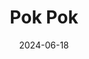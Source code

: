 ---  
layout: startup_page  
title: "Pok Pok"  
id: "playpokpok.com"  
permalink: "/pokpokplaypokpok.com06182024/"  
website: "https://playpokpok.com/"  
funding_round: "Series A"  
funding_amount: "$6M"  
investors: "Adjacent, Konvoy Ventures, Metalab Ventures, Banana Capital, Brandon Leonardo, Michelle Kennedy, Julie McGill"  
about: "Pok Pok creates play-based learning apps for preschoolers, offering digital toys and activities that foster creative exploration. Their app, Pok Pok Playroom, features diverse interactive experiences, including drawing tools and themed playsets, designed to be engaging without being overly technical or gamified. The company aims to provide accessible and enriching digital play experiences for children."  
markets: "EdTech, Children's App, Mobile Gaming Apps, Children, Education, Gaming"  
hq: "Toronto, Ontario, Canada"  
founded_year: "2019"  
linkedin: "https://www.linkedin.com/company/pokpok-inc"  
twitter: "https://twitter.com/playpokpok"  
instagram: ""  
facebook: "http://facebook.com/playpokpok"  
crunchbase: "https://www.crunchbase.com/organization/pok-pok"  
pitchbook: ""  

date_display: "18-Jun-2024"  
date: "2024-06-18"

# SEO Optimization  
meta_title: "Pok Pok - Series A Funding ($6M)"  
meta_description: "Pok Pok, Pok Pok creates play-based learning apps for preschoolers, offering digital toys and activities that foster creative exploration. Their app, Pok Pok P..."  
meta_keywords: "Pok Pok, EdTech, Children's App, Mobile Gaming Apps, Children, Education, Gaming, Series A funding"  
canonical_url: "https://startup.projectstartups.com/pokpokplaypokpok.com06182024/"  
---